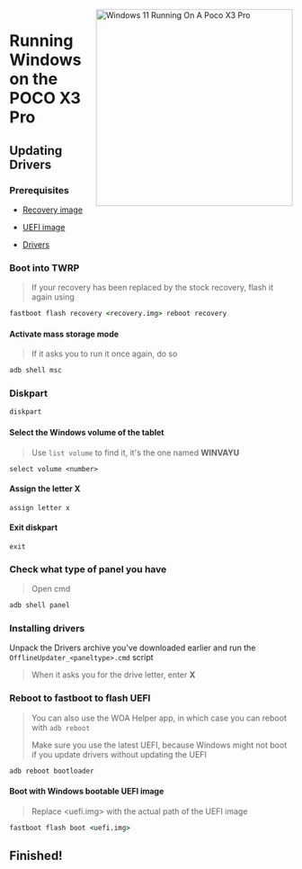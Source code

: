 <img align="right" src="https://github.com/woa-vayu/src_vayu_windows/blob/main/2Poco X3 Pro Windows.png" width="350" alt="Windows 11 Running On A Poco X3 Pro">


# Running Windows on the POCO X3 Pro

## Updating Drivers

### Prerequisites
- [Recovery image](https://github.com/woa-vayu-archive/Port-Windows-11-POCO-X3-Pro/releases/tag/Recoveries)

- [UEFI image](https://github.com/woa-vayu/msmnilePkg/releases/latest)

- [Drivers](https://github.com/woa-vayu/Vayu-Drivers/releases/latest)

### Boot into TWRP
> If your recovery has been replaced by the stock recovery, flash it again using
```cmd
fastboot flash recovery <recovery.img> reboot recovery
```

#### Activate mass storage mode
> If it asks you to run it once again, do so
```cmd
adb shell msc
```

### Diskpart
```cmd
diskpart
```

#### Select the Windows volume of the tablet
> Use `list volume` to find it, it's the one named **WINVAYU**
```diskpart
select volume <number>
```

#### Assign the letter X
```diskpart
assign letter x
```

#### Exit diskpart
```diskpart
exit
```

### Check what type of panel you have
> Open cmd
```cmd
adb shell panel
```

### Installing drivers
Unpack the Drivers archive you've downloaded earlier and run the `OfflineUpdater_<paneltype>.cmd` script
> When it asks you for the drive letter, enter **X**
  
### Reboot to fastboot to flash UEFI
> You can also use the WOA Helper app, in which case you can reboot with ```adb reboot```
>
> Make sure you use the latest UEFI, because Windows might not boot if you update drivers without updating the UEFI
```cmd
adb reboot bootloader
```

#### Boot with Windows bootable UEFI image
> Replace <uefi.img> with the actual path of the UEFI image
```cmd
fastboot flash boot <uefi.img>
```
## Finished!

















